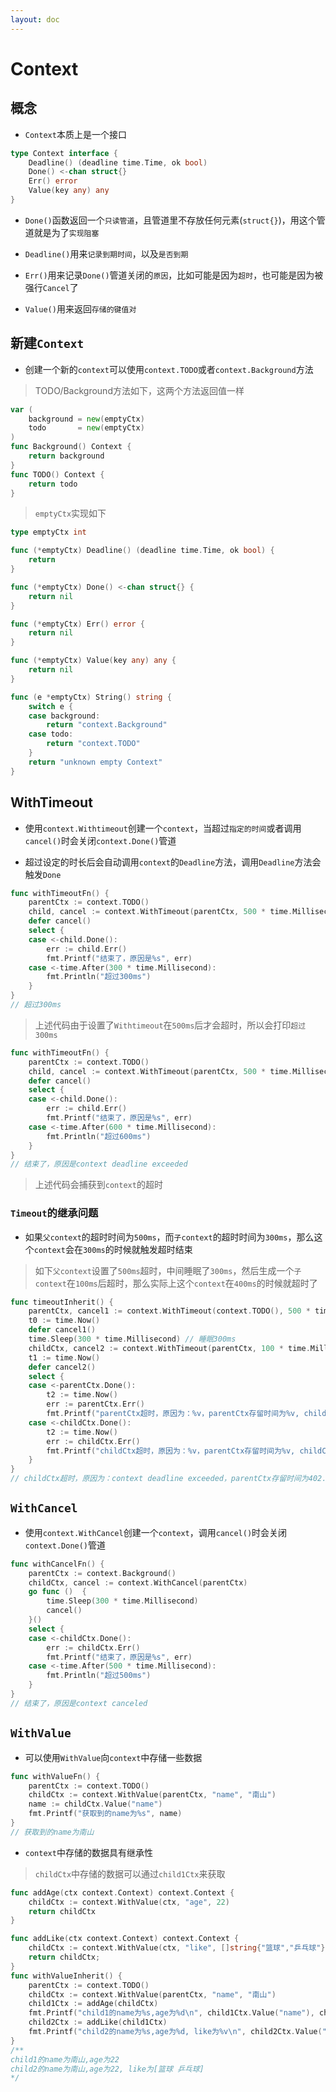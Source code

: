 ```yaml
---
layout: doc
---
```


# Context

## 概念

- `Context`本质上是一个接口

```Go
type Context interface {
    Deadline() (deadline time.Time, ok bool)
    Done() <-chan struct{}
    Err() error
    Value(key any) any
}
```

- `Done()`函数返回一个`只读管道`，且管道里不存放任何元素(`struct{}`)，用这个管道就是为了`实现阻塞`

- `Deadline()`用来`记录到期时间`，以及`是否到期`
- `Err()`用来记录`Done()`管道关闭的`原因`，比如可能是因为`超时`，也可能是因为被强行`Cancel`了
- `Value()`用来返回`存储的键值对`

## 新建`Context`

- 创建一个新的`context`可以使用`context.TODO`或者`context.Background`方法

> TODO/Background方法如下，这两个方法返回值一样

```Go
var (
	background = new(emptyCtx)
	todo       = new(emptyCtx)
)
func Background() Context {
	return background
}
func TODO() Context {
	return todo
}
```

> `emptyCtx`实现如下

```Go
type emptyCtx int

func (*emptyCtx) Deadline() (deadline time.Time, ok bool) {
	return
}

func (*emptyCtx) Done() <-chan struct{} {
	return nil
}

func (*emptyCtx) Err() error {
	return nil
}

func (*emptyCtx) Value(key any) any {
	return nil
}

func (e *emptyCtx) String() string {
	switch e {
	case background:
		return "context.Background"
	case todo:
		return "context.TODO"
	}
	return "unknown empty Context"
}
```

## WithTimeout

- 使用`context.Withtimeout`创建一个`context`，当超过`指定的时间`或者调用`cancel()`时会关闭`context.Done()`管道

- 超过设定的时长后会自动调用`context`的`Deadline`方法，调用`Deadline`方法会触发`Done`

```Go
func withTimeoutFn() {
	parentCtx := context.TODO()
	child, cancel := context.WithTimeout(parentCtx, 500 * time.Millisecond)
	defer cancel()
	select {
	case <-child.Done():
		err := child.Err()
		fmt.Printf("结束了，原因是%s", err)
	case <-time.After(300 * time.Millisecond):
		fmt.Println("超过300ms")
	}
}
// 超过300ms
```

> 上述代码由于设置了`Withtimeout`在`500ms`后才会超时，所以会打印`超过300ms`


```Go
func withTimeoutFn() {
	parentCtx := context.TODO()
	child, cancel := context.WithTimeout(parentCtx, 500 * time.Millisecond)
	defer cancel()
	select {
	case <-child.Done():
		err := child.Err()
		fmt.Printf("结束了，原因是%s", err)
	case <-time.After(600 * time.Millisecond):
		fmt.Println("超过600ms")
	}
}
// 结束了，原因是context deadline exceeded
```

> 上述代码会捕获到`context`的超时

### `Timeout`的继承问题

- 如果`父context`的超时时间为`500ms`，而`子context`的超时时间为`300ms`，那么这个`context`会在`300ms`的时候就触发超时结束

> 如下`父context`设置了`500ms`超时，中间睡眠了`300ms`，然后生成一个`子context`在`100ms`后超时，那么实际上这个`context`在`400ms`的时候就超时了

```Go
func timeoutInherit() {
	parentCtx, cancel1 := context.WithTimeout(context.TODO(), 500 * time.Millisecond) // 500ms 后会超时
	t0 := time.Now()
	defer cancel1()
	time.Sleep(300 * time.Millisecond) // 睡眠300ms
	childCtx, cancel2 := context.WithTimeout(parentCtx, 100 * time.Millisecond) // 100ms后会超时
	t1 := time.Now()
	defer cancel2()
	select {
	case <-parentCtx.Done():
		t2 := time.Now()
		err := parentCtx.Err()
		fmt.Printf("parentCtx超时，原因为：%v，parentCtx存留时间为%v, childCtx存留时间为%v", err, t2.Sub(t0), t2.Sub(t1))
	case <-childCtx.Done():
		t2 := time.Now()
		err := childCtx.Err()
		fmt.Printf("childCtx超时，原因为：%v，parentCtx存留时间为%v, childCtx存留时间为%v", err, t2.Sub(t0), t2.Sub(t1))
	}
}
// childCtx超时，原因为：context deadline exceeded，parentCtx存留时间为402.156625ms, childCtx存留时间为101.098041ms
```

## `WithCancel`

- 使用`context.WithCancel`创建一个`context`，调用`cancel()`时会关闭`context.Done()`管道

```Go
func withCancelFn() {
    parentCtx := context.Background()
    childCtx, cancel := context.WithCancel(parentCtx)
	go func ()  {
		time.Sleep(300 * time.Millisecond)
		cancel()
	}()
	select {
	case <-childCtx.Done():
		err := childCtx.Err()
		fmt.Printf("结束了，原因是%s", err)	
	case <-time.After(500 * time.Millisecond):
		fmt.Println("超过500ms")	
	}
}
// 结束了，原因是context canceled
```

## `WithValue`

- 可以使用`WithValue`向`context`中存储一些数据

```Go
func withValueFn() {
	parentCtx := context.TODO()
	childCtx := context.WithValue(parentCtx, "name", "南山")
	name := childCtx.Value("name")
	fmt.Printf("获取到的name为%s", name)
}
// 获取到的name为南山
```

- `context`中存储的数据具有继承性

> `childCtx`中存储的数据可以通过`child1Ctx`来获取

```Go
func addAge(ctx context.Context) context.Context {
	childCtx := context.WithValue(ctx, "age", 22)
	return childCtx
}

func addLike(ctx context.Context) context.Context {
	childCtx := context.WithValue(ctx, "like", []string{"篮球","乒乓球"})
	return childCtx;
}
func withValueInherit() {
	parentCtx := context.TODO()
	childCtx := context.WithValue(parentCtx, "name", "南山")
	child1Ctx := addAge(childCtx)
	fmt.Printf("child1的name为%s,age为%d\n", child1Ctx.Value("name"), child1Ctx.Value("age"))
	child2Ctx := addLike(child1Ctx)
	fmt.Printf("child2的name为%s,age为%d, like为%v\n", child2Ctx.Value("name"), child2Ctx.Value("age"),  child2Ctx.Value("like"))
}
/**
child1的name为南山,age为22
child2的name为南山,age为22, like为[篮球 乒乓球]
*/
```

